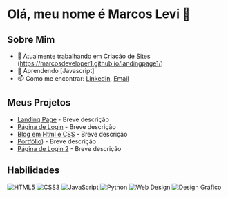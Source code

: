 # Olá, meu nome é Marcos Levi 👋

## Sobre Mim
- 🔭 Atualmente trabalhando em Criação de Sites (https://marcosdeveloper1.github.io/landingpage1/)
- 🌱 Aprendendo [Javascript]
- 📫 Como me encontrar: [LinkedIn](https://www.linkedin.com/in/marcos-levi-063b46221/), [Email](mailto:seu-email@example.com)

## Meus Projetos
- [Landing Page]([link](https://marcosdeveloper1.github.io/landingpage1/)) - Breve descrição
- [Página de Login]([link](https://marcosdeveloper1.github.io/estudos/)) - Breve descrição
- [Blog em Html e CSS]([link](https://marcosdeveloper1.github.io/html-css/)) - Breve descrição
- [Portfólio](https://marcosdeveloper1.github.io/portfolio/)) - Breve descrição
- [Página de Login 2]([link](https://marcosdeveloper1.github.io/sistema-de-login/)) - Breve descrição

## Habilidades

![HTML5](https://img.shields.io/badge/HTML5-E34F26?style=for-the-badge&logo=html5&logoColor=white)
![CSS3](https://img.shields.io/badge/CSS3-1572B6?style=for-the-badge&logo=css3&logoColor=white)
![JavaScript](https://img.shields.io/badge/JavaScript-F7DF1E?style=for-the-badge&logo=javascript&logoColor=black)
![Python](https://img.shields.io/badge/Python-3776AB?style=for-the-badge&logo=python&logoColor=white)
![Web Design](https://img.shields.io/badge/Web%20Design-1E90FF?style=for-the-badge&logo=artstation&logoColor=white)
![Design Gráfico](https://img.shields.io/badge/Design%20Gráfico-FF6347?style=for-the-badge&logo=adobe&logoColor=white)


